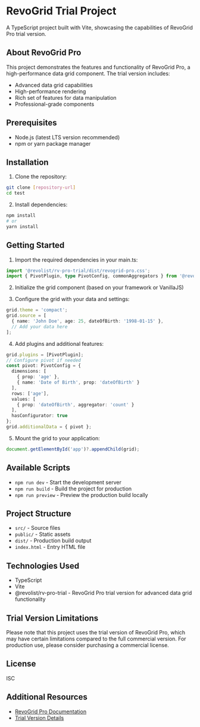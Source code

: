 # RevoGrid Trial Project

A TypeScript project built with Vite, showcasing the capabilities of RevoGrid Pro trial version.

## About RevoGrid Pro

This project demonstrates the features and functionality of RevoGrid Pro, a high-performance data grid component. The trial version includes:
- Advanced data grid capabilities
- High-performance rendering
- Rich set of features for data manipulation
- Professional-grade components

## Prerequisites

- Node.js (latest LTS version recommended)
- npm or yarn package manager

## Installation

1. Clone the repository:
```bash
git clone [repository-url]
cd test
```

2. Install dependencies:
```bash
npm install
# or
yarn install
```

## Getting Started

1. Import the required dependencies in your main.ts:
```typescript
import '@revolist/rv-pro-trial/dist/revogrid-pro.css';
import { PivotPlugin, type PivotConfig, commonAggregators } from '@revolist/rv-pro-trial';
```

2. Initialize the grid component (based on your framework or VanillaJS)

3. Configure the grid with your data and settings:
```typescript
grid.theme = 'compact';
grid.source = [
  { name: 'John Doe', age: 25, dateOfBirth: '1998-01-15' },
  // Add your data here
];
```

4. Add plugins and additional features:
```typescript
grid.plugins = [PivotPlugin];
// Configure pivot if needed
const pivot: PivotConfig = {
  dimensions: [
    { prop: 'age' },
    { name: 'Date of Birth', prop: 'dateOfBirth' }
  ],
  rows: ['age'],
  values: [
    { prop: 'dateOfBirth', aggregator: 'count' }
  ],
  hasConfigurator: true
};
grid.additionalData = { pivot };
```

5. Mount the grid to your application:
```typescript
document.getElementById('app')?.appendChild(grid);
```

## Available Scripts

- `npm run dev` - Start the development server
- `npm run build` - Build the project for production
- `npm run preview` - Preview the production build locally

## Project Structure

- `src/` - Source files
- `public/` - Static assets
- `dist/` - Production build output
- `index.html` - Entry HTML file

## Technologies Used

- TypeScript
- Vite
- @revolist/rv-pro-trial - RevoGrid Pro trial version for advanced data grid functionality

## Trial Version Limitations

Please note that this project uses the trial version of RevoGrid Pro, which may have certain limitations compared to the full commercial version. For production use, please consider purchasing a commercial license.

## License

ISC 

## Additional Resources

- [RevoGrid Pro Documentation](https://rv-grid.com)
- [Trial Version Details](https://pro.rv-grid.com)